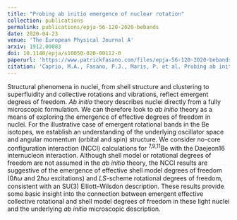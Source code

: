 ```yaml
---
title: "Probing ab initio emergence of nuclear rotation"
collection: publications
permalink: publications/epja-56-120-2020-bebands
date: 2020-04-23
venue: 'The European Physical Journal A'
arxiv: 1912.00083
doi: 10.1140/epja/s10050-020-00112-0
paperurl: 'https://www.patrickfasano.com/files/epja-56-120-2020-bebands_PREPRINT.pdf'
citation: 'Caprio, M.A., Fasano, P.J., Maris, P. et al. Probing ab initio emergence of nuclear rotation. Eur. Phys. J. A 56, 120 (2020).'
---
```

Structural phenomena in nuclei, from shell structure and clustering to superfluidity and collective rotations and vibrations, reflect emergent degrees of freedom. _Ab initio_ theory describes nuclei directly from a fully microscopic formulation. We can therefore look to _ab initio_ theory as a means of exploring the emergence of effective degrees of freedom in nuclei. For the illustrative case of emergent rotational bands in the Be isotopes, we establish an understanding of the underlying oscillator space and angular momentum (orbital and spin) structure. We consider no-core configuration interaction (NCCI) calculations for <sup>7,9,11</sup>Be with the Daejeon16 internucleon interaction. Although shell model or rotational degrees of freedom are not assumed in the _ab initio_ theory, the NCCI results are suggestive of the emergence of effective shell model degrees of freedom ($0\hbar\omega$ and $2\hbar\omega$ excitations) and $LS$-scheme rotational degrees of freedom, consistent with an $\mathrm{SU}(3)$ Elliott–Wilsdon description. These results provide some basic insight into the connection between emergent effective collective rotational and shell model degrees of freedom in these light nuclei and the underlying _ab initio_ microscopic description.

